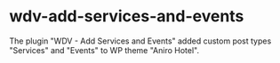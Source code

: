 # wdv-add-services-and-events
The plugin "WDV - Add Services and Events" added custom post types "Services" and "Events" to WP theme "Aniro Hotel".
